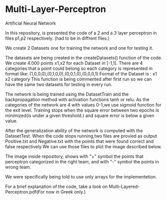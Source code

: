 # Multi-Layer-Perceptron
Artificial Neural Network

In this repository, is presented the code of a 2 and a 3 layer perceptron in files p1,p2 respectively.
(had to be in diffrent files.)

We create 2 Datasets one for training the network and one for testing it.

The datasets are being created in the createDatasets() function of the code.
We create 4.000 points x1,x2 for each Dataset in [-1,1].
There are 4 categories that a point could belong so each category is  represented in format like:
(1,0,0,0),(0,1,0,0),(0,0,1,0),(0,0,0,1)
Format of the Dataset is : x1 x2 category 
This function is being commented after first run so we can have the same two datasets for testing in every run.

The network is being trained using the DatasetTrain and the backpropagation method with activation functions tanh or relu.
As the categories of the network are 4 with values 0-1,we use sigmoid function for the exit level.
Training stops when the square error between two epochs is minimized(is under a given threshold.)
and square error is below a given value.

After the generalization ability of the network is computed with the DatasetTest.
When the code stops running,two files are provied as output Positive.txt and Negative.txt with the points
that were found correct and false respectively.We can use those files to plot the image described below.

The image inside repository, shows with "+" symbol the points that perceptron categorized in the right team,
and with "-" symbol the points in wrong team.

We were specifically being told to use only arrays for the implementetion.

For a brief explanation of the code, take a look on Multi-Layered-Perceptron.pdf(For now in Greek only.)
